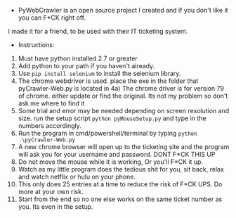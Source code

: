 * PyWebCrawler is an open source project I created and if you don't like it you can F*CK right off.

I made it for a friend, to be used with their IT ticketing system.

* Instructions:
1) Must have python installed 2.7 or greater
2) Add python to your path if you haven't already.
3) Use `pip install selenium` to install the selenium library.
4) The chrome webdriver is used. place the exe in the folder that pyCrawler-Web.py is located in
4a) The chrome driver is for version 79 of chrome. either update or find the original. Its not my problem so don't ask me where to find it
5) Some trial and error may be needed depending on screen resolution and size. run the setup script `python pyMouseSetup.py` and type in the numbers accordingly.
6) Run the program in cmd/powershell/terminal by typing `python .\pyCrawler-Web.py`
7) A new chrome browser will open up to the ticketing site and the program will ask you for your username and password. DONT F*CK THIS UP
8) Do not move the mouse while it is working, Or you'll F*CK  it up.
9) Watch as my little program does the tedious shit for you, sit back, relax and watch netflix or hulu on your phone.
10) This only does 25 entries at a time to reduce the risk of F*CK UPS. Do more at your own risk.
11) Start from the end so no one else works on the same ticket number as you. Its even in the setup.
